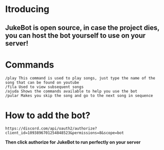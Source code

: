 # **Itroducing**
## **JukeBot is open source, in case the project dies, you can host the bot yourself to use on your server!**
# **Commands**
```
/play This command is used to play songs, just type the name of the song that can be found on youtube
/fila Used to view subsequent songs
/ajuda Shows the commands available to help you use the bot
/pular Makes you skip the song and go to the next song in sequence
```
# **How to add the bot?**
```
https://discord.com/api/oauth2/authorize?client_id=1093896701254848523&permissions=8&scope=bot
```
**Then click authorize for JukeBot to run perfectly on your server**

